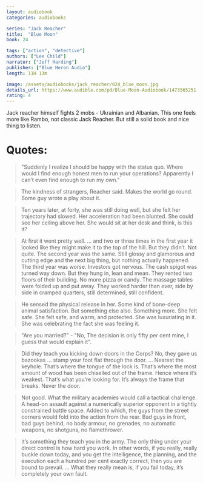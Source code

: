 ```yaml
---
layout: audiobook
categories: audiobooks

series: "Jack Reacher"
title:  "Blue Moon"
book: 24

tags: ["action", "detective"]
authors: ["Lee Child"]
narrator: ["Jeff Harding"]
publisher: ["Blue Heron Audio"]
length: 11H 13m

image: /assets/audiobooks/jack_reacher/024_blue_moon.jpg
details_url: https://www.audible.com/pd/Blue-Moon-Audiobook/1473565251
rating: 4
---
```


Jack reacher himself fights 2 mobs - Ukrainian and Albanian. This one feels more like Rambo, not classic Jack Reacher. But still a solid book and nice thing to listen.

# Quotes: 

> "Suddenly I realize I should be happy with the status quo. Where would I find enough honest men to run your operations? Apparently I can’t even find enough to run my own."

> The kindness of strangers, Reacher said. Makes the world go round. Some guy wrote a play about it.

> Ten years later, at forty, she was still doing well, but she felt her trajectory had slowed. Her acceleration had been blunted. She could see her ceiling above her. She would sit at her desk and think, is this it?

> At first it went pretty well. ... and two or three times in the first year it looked like they might make it to the top of the hill. But they didn’t. Not quite. The second year was the same. Still glossy and glamorous and cutting edge and the next big thing, but nothing actually happened. The third year was worse. Investors got nervous. The cash spigot was turned way down. But they hung in, lean and mean. They rented two floors of their building. No more pizza or candy. The massage tables were folded up and put away. They worked harder than ever, side by side in cramped quarters, still determined, still confident.

> He sensed the physical release in her. Some kind of bone-deep animal satisfaction. But something else also. Something more. She felt safe. She felt safe, and warm, and protected. She was luxuriating in it. She was celebrating the fact she was feeling it.

> "Are you married?" - "No, The decision is only fifty per cent mine, I guess that would explain it".

> Did they teach you kicking down doors in the Corps? No, they gave us bazookas ...  stamp your foot flat through the door. ... Nearest the keyhole. That’s where the tongue of the lock is. That’s where the most amount of wood has been chiselled out of the frame. Hence where it’s weakest. That’s what you’re looking for. It’s always the frame that breaks. Never the door.

> Not good. What the military academies would call a tactical challenge. A head-on assault against a numerically superior opponent in a tightly constrained battle space. Added to which, the guys from the street corners would fold into the action from the rear. Bad guys in front, bad guys behind, no body armour, no grenades, no automatic weapons, no shotguns, no flamethrower.

> It’s something they teach you in the army. The only thing under your direct control is how hard you work. In other words, if you really, really buckle down today, and you get the intelligence, the planning, and the execution each a hundred per cent exactly correct, then you are bound to prevail. ... What they really mean is, if you fail today, it’s completely your own fault.
